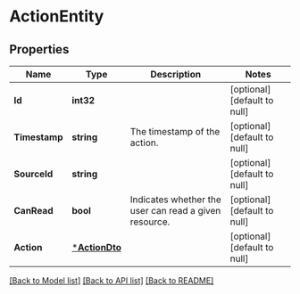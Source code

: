 # ActionEntity

## Properties
Name | Type | Description | Notes
------------ | ------------- | ------------- | -------------
**Id** | **int32** |  | [optional] [default to null]
**Timestamp** | **string** | The timestamp of the action. | [optional] [default to null]
**SourceId** | **string** |  | [optional] [default to null]
**CanRead** | **bool** | Indicates whether the user can read a given resource. | [optional] [default to null]
**Action** | [***ActionDto**](ActionDTO.md) |  | [optional] [default to null]

[[Back to Model list]](../README.md#documentation-for-models) [[Back to API list]](../README.md#documentation-for-api-endpoints) [[Back to README]](../README.md)


